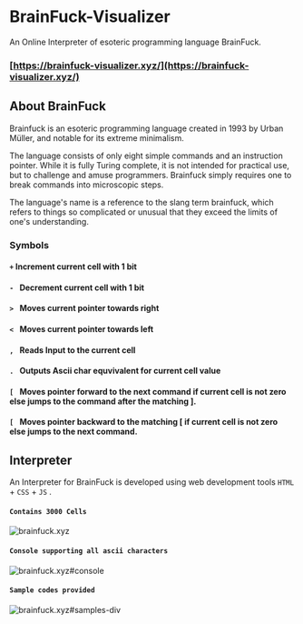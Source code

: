 # BrainFuck-Visualizer

An Online Interpreter of esoteric programming language BrainFuck.  
### [https://brainfuck-visualizer.xyz/](https://brainfuck-visualizer.xyz/)


## About BrainFuck

Brainfuck is an esoteric programming language created in 1993 by Urban Müller, and notable for its extreme minimalism.

The language consists of only eight simple commands and an instruction pointer. While it is fully Turing complete, it is not intended for practical use, but to challenge and amuse programmers. Brainfuck simply requires one to break commands into microscopic steps.

The language's name is a reference to the slang term brainfuck, which refers to things so complicated or unusual that they exceed the limits of one's understanding.


### Symbols

#### ``` + ```  Increment current cell with 1 bit
#### ```- ```  Decrement current cell with 1 bit
#### ```> ```  Moves current pointer towards right
#### ```< ```  Moves current pointer towards left
#### ```, ```  Reads Input to the current cell
#### ```. ```  Outputs Ascii char equvivalent for current cell value
#### ```[ ```  Moves pointer forward to the next command if current cell is not zero else jumps to the command after the matching ].
#### ```[ ```  Moves pointer backward to the matching [ if current cell is not zero else jumps to the next command.


## Interpreter

An Interpreter for BrainFuck is developed using web development tools ```HTML``` + ```CSS``` + ```JS``` .

#### ``` Contains 3000 Cells ```
![brainfuck.xyz](screenshots/page_0.png)

#### ``` Console supporting all ascii characters ```
![brainfuck.xyz#console](screenshots/page_1.png)

#### ``` Sample codes provided ```
![brainfuck.xyz#samples-div](screenshots/page_2.png)

